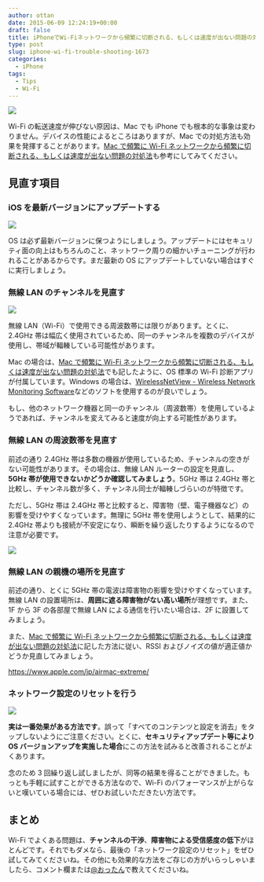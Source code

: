 ```yaml
---
author: ottan
date: 2015-06-09 12:24:19+00:00
draft: false
title: iPhoneでWi-Fiネットワークから頻繁に切断される、もしくは速度が出ない問題の対処法
type: post
slug: iphone-wi-fi-trouble-shooting-1673
categories:
  - iPhone
tags:
  - Tips
  - Wi-Fi
---
```


![](/uploads/2015/06/150609-5576dae5e97aa.jpg)

Wi-Fi の転送速度が伸びない原因は、Mac でも iPhone でも根本的な事象は変わりません。デバイスの性能によるところはありますが、Mac での対処方法も効果を発揮することがあります。[Mac で頻繁に Wi-Fi ネットワークから頻繁に切断される、もしくは速度が出ない問題の対処法](/posts/2015/06/mac-wi-fi-trouble-shooting-1660/)も参考にしてみてください。

## 見直す項目

### iOS を最新バージョンにアップデートする

![](/uploads/2015/06/150609-5576dae756833.png)

OS は必ず最新バージョンに保つようにしましょう。アップデートにはセキュリティ面の向上はもちろんのこと、ネットワーク周りの細かいチューニングが行われることがあるからです。まだ最新の OS にアップデートしていない場合はすぐに実行しましょう。

### 無線 LAN のチャンネルを見直す

![](/uploads/2015/06/150609-5576daea58793.png)

無線 LAN（Wi-Fi）で使用できる周波数帯には限りがあります。とくに、2.4GHz 帯は幅広く使用されているため、同一のチャンネルを複数のデバイスが使用し、帯域が輻輳している可能性があります。

Mac の場合は、[Mac で頻繁に Wi-Fi ネットワークから頻繁に切断される、もしくは速度が出ない問題の対処法](/posts/2015/06/mac-wi-fi-trouble-shooting-1660/)でも記したように、OS 標準の Wi-Fi 診断アプリが付属しています。Windows の場合は、[WirelessNetView - Wireless Network Monitoring Software](http://www.nirsoft.net/utils/wireless_network_view.html)などのソフトを使用するのが良いでしょう。

もし、他のネットワーク機器と同一のチャンネル（周波数帯）を使用しているようであれば、チャンネルを変えてみると速度が向上する可能性があります。

### 無線 LAN の周波数帯を見直す

前述の通り 2.4GHz 帯は多数の機器が使用しているため、チャンネルの空きがない可能性があります。その場合は、無線 LAN ルーターの設定を見直し、**5GHz 帯が使用できないかどうか確認してみましょう**。5GHz 帯は 2.4GHz 帯と比較し、チャンネル数が多く、チャンネル同士が輻輳しづらいのが特徴です。

ただし、5GHz 帯は 2.4GHz 帯と比較すると、障害物（壁、電子機器など）の影響を受けやすくなっています。無理に 5GHz 帯を使用しようとして、結果的に 2.4GHz 帯よりも接続が不安定になり、瞬断を繰り返したりするようになるので注意が必要です。

![](/uploads/2015/06/150609-5576daed95c38.png)

### 無線 LAN の親機の場所を見直す

前述の通り、とくに 5GHz 帯の電波は障害物の影響を受けやすくなっています。無線 LAN の設置場所は、**周囲に遮る障害物がない高い場所**が理想です。また、1F から 3F の各部屋で無線 LAN による通信を行いたい場合は、2F に設置してみましょう。

また、[Mac で頻繁に Wi-Fi ネットワークから頻繁に切断される、もしくは速度が出ない問題の対処法](/posts/2015/06/mac-wi-fi-trouble-shooting-1660/)に記した方法に従い、RSSI およびノイズの値が適正値かどうか見直してみましょう。

https://www.apple.com/jp/airmac-extreme/

### ネットワーク設定のリセットを行う

![](/uploads/2015/06/150609-5576daf0c5de4.png)

**実は一番効果がある方法です**。誤って「すべてのコンテンツと設定を消去」をタップしないようにご注意ください。とくに、**セキュリティアップデート等により OS バージョンアップを実施した場合**にこの方法を試みると改善されることがよくあります。

念のため 3 回繰り返し試しましたが、同等の結果を得ることができました。もっとも手軽に試すことができる方法なので、Wi-Fi のパフォーマンスが上がらないと嘆いている場合には、ぜひお試しいただきたい方法です。

## まとめ

Wi-Fi でよくある問題は、**チャンネルの干渉**、**障害物による受信感度の低下**がほとんどです。それでもダメなら、最後の「ネットワーク設定のリセット」をぜひ試してみてくださいね。その他にも効果的な方法をご存じの方がいらっしゃいましたら、コメント欄または[@おったん](https://twitter.com/ottanxyz)で教えてくださいね。
